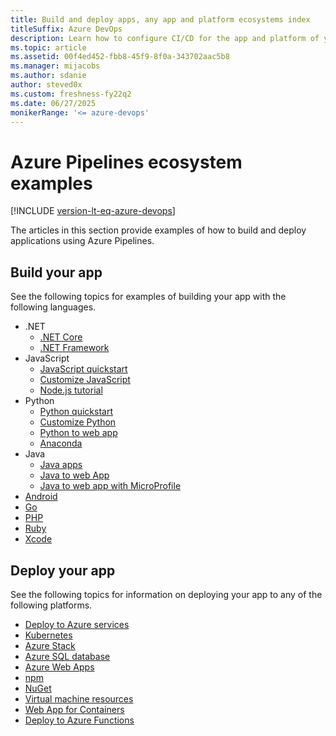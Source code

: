 ```yaml
---
title: Build and deploy apps, any app and platform ecosystems index
titleSuffix: Azure DevOps
description: Learn how to configure CI/CD for the app and platform of your choice using Azure Pipelines.  
ms.topic: article
ms.assetid: 00f4ed452-fbb8-45f9-8f0a-343702aac5b8  
ms.manager: mijacobs 
ms.author: sdanie
author: steved0x
ms.custom: freshness-fy22q2
ms.date: 06/27/2025
monikerRange: '<= azure-devops'
---
```


# Azure Pipelines ecosystem examples

[!INCLUDE [version-lt-eq-azure-devops](../../includes/version-lt-eq-azure-devops.md)]

The articles in this section provide examples of how to build and deploy applications using Azure Pipelines.

## Build your app

See the following topics for examples of building your app with the following languages.

- .NET
    - [.NET Core](./dotnet-core.md)
    - [.NET Framework](../apps/aspnet/build-aspnet-4.md)
- JavaScript
    - [JavaScript quickstart](./javascript.md)
    - [Customize JavaScript](./customize-javascript.md)
    - [Node.js tutorial](./nodejs-tutorial.md)
- Python
    - [Python quickstart](./python.md)
    - [Customize Python](./customize-python.md)
    - [Python to web app](./python-webapp.md)
    - [Anaconda](./anaconda.md)
- Java
    - [Java apps](./java.md)
    - [Java to web App](./java-webapp.md)
    - [Java to web app with MicroProfile](/azure/java/microprofile/cicd-microprofile)
- [Android](./android.md)
- [Go](./go.md)
- [PHP](./php.md)
- [Ruby](./ruby.md)
- [Xcode](./xcode.md)

## Deploy your app

See the following topics for information on deploying your app to any of the following platforms.

- [Deploy to Azure services](../overview-azure.md)
- [Kubernetes](./kubernetes/deploy.md)
- [Azure Stack](../targets/azure-stack.md)
- [Azure SQL database](../targets/azure-sqldb.md)
- [Azure Web Apps](../targets/webapp.md)
- [npm](../artifacts/npm.md)
- [NuGet](../artifacts/nuget.md)
- [Virtual machine resources](../process/environments-virtual-machines.md)
- [Web App for Containers](../apps/cd/deploy-docker-webapp.md)
- [Deploy to Azure Functions](/azure/azure-functions/functions-how-to-azure-devops)
